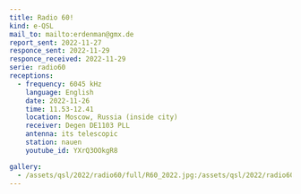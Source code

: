 ```yaml
---
title: Radio 60!
kind: e-QSL
mail_to: mailto:erdenman@gmx.de
report_sent: 2022-11-27
responce_sent: 2022-11-29
responce_received: 2022-11-29
serie: radio60
receptions:
  - frequency: 6045 kHz
    language: English
    date: 2022-11-26
    time: 11.53-12.41
    location: Moscow, Russia (inside city)
    receiver: Degen DE1103 PLL
    antenna: its telescopic
    station: nauen
    youtube_id: YXrQ3OOkgR8

gallery:
  - /assets/qsl/2022/radio60/full/R60_2022.jpg:/assets/qsl/2022/radio60/small/R60_2022.jpg
---
```

